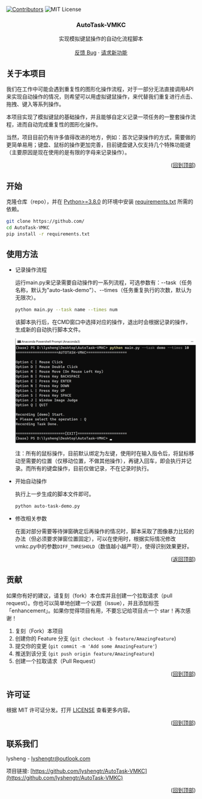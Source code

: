 <div id="top"></div>

<!-- 项目 SHIELDS -->
[![Contributors][contributors-shield]][contributors-url]
![MIT License][license-shield]

<!-- 项目 LOGO -->
<div align="center">
  <h3 align="center">AutoTask-VMKC</h3>
  <p align="center">
    实现模拟键鼠操作的自动化流程脚本
    <br />
    <br />
    <a href="https://github.com/lyshengtr/AutoTask-VMKC/issues">反馈 Bug</a>
    ·
    <a href="https://github.com/lyshengtr/AutoTask-VMKC/issues">请求新功能</a>
  </p>

</div>

<!-- 关于本项目 -->

## 关于本项目

我们在工作中可能会遇到重复性的图形化操作流程，对于一部分无法直接调用API来实现自动操作的情况，则希望可以用虚拟键鼠操作，来代替我们重复进行点击、拖拽、键入等系列操作。

本项目实现了模拟键鼠的基础操作，并且能够自定义记录一项任务的一整套操作流程，进而自动完成重复性的图形化操作。

当然，项目目前仍有许多值得改进的地方，例如：首次记录操作的方式，需要做的更简单易用；键盘、鼠标的操作更加完善，目前键盘键入仅支持几个特殊功能键（主要原因是现在使用的是有限的字母来记录操作）。

<p align="right">(<a href="#top">回到顶部</a>)</p>

<!-- 开始 -->

## 开始

克隆仓库（repo），并在 [Python>=3.8.0](https://www.python.org) 的环境中安装 [requirements.txt](requirements.txt) 所需的依赖。
```sh
git clone https://github.com/
cd AutoTask-VMKC
pip install -r requirements.txt
```

<!-- 使用方法 示例 -->
## 使用方法

- 记录操作流程

  运行main.py来记录需要自动操作的一系列流程，可选参数有：--task（任务名称，默认为"auto-task-demo"）、--times（任务重复执行的次数，默认为无限次）。

  ```sh
  python main.py --task name --times num
  ```

  该脚本执行后，在CMD窗口中选择对应的操作，退出时会根据记录的操作，生成新的自动执行脚本文件。

  <img src="demo/usage.png" style="zoom:65%;" />

  注：所有的鼠标操作，目前默认绑定为左键，使用时在输入指令后，将鼠标移动至需要的位置（仅移动位置，不做其他操作），再键入回车，即会执行并记录。而所有的键盘操作，目前仅做记录，不在记录时执行。

- 开始自动操作

  执行上一步生成的脚本文件即可。

  ```sh
  python auto-task-demo.py
  ```

- 修改相关参数

  在面对部分需要等待弹窗确定后再操作的情况时，脚本采取了图像暴力比较的办法（但必须要求弹窗位置固定），可以在使用时，根据实际情况修改vmkc.py中的参数`DIFF_THRESHOLD`（数值越小越严苛），使得识别效果更好。


<p align="right">(<a href="#top">返回顶部</a>)</p>

<!-- 贡献 -->

## 贡献

如果你有好的建议，请复刻（fork）本仓库并且创建一个拉取请求（pull request）。你也可以简单地创建一个议题（issue），并且添加标签「enhancement」。如果你觉得项目有用，不要忘记给项目点一个 star！再次感谢！

1. 复刻（Fork）本项目
2. 创建你的 Feature 分支 (`git checkout -b feature/AmazingFeature`)
3. 提交你的变更 (`git commit -m 'Add some AmazingFeature'`)
4. 推送到该分支 (`git push origin feature/AmazingFeature`)
5. 创建一个拉取请求（Pull Request）

<p align="right">(<a href="#top">回到顶部</a>)</p>

<!-- 许可证 -->

## 许可证

根据 MIT 许可证分发。打开 [LICENSE](LICENSE.txt) 查看更多内容。

<p align="right">(<a href="#top">回到顶部</a>)</p>

<!-- 联系我们 -->

## 联系我们

lysheng - lyshengtr@outlook.com

项目链接: [https://github.com/lyshengtr/AutoTask-VMKC](https://github.com/lyshengtr/AutoTask-VMKC)

<p align="right">(<a href="#top">回到顶部</a>)</p>



[contributors-shield]: https://img.shields.io/github/contributors/lyshengtr/AutoTask-VMKC.svg?style=for-the-badge
[contributors-url]: https://github.com/lyshengtr/AutoTask-VMKC/graphs/contributors
[forks-shield]: https://img.shields.io/github/forks/lyshengtr/AutoTask-VMKC.svg?style=for-the-badge
[forks-url]: https://github.com/lyshengtr/AutoTask-VMKC/network/members
[stars-shield]: https://img.shields.io/github/stars/lyshengtr/AutoTask-VMKC.svg?style=for-the-badge
[stars-url]: https://github.com/lyshengtr/AutoTask-VMKC/stargazers
[issues-shield]: https://img.shields.io/github/issues/lyshengtr/AutoTask-VMKC.svg?style=for-the-badge
[issues-url]: https://github.com/lyshengtr/AutoTask-VMKC/issues
[license-shield]: https://img.shields.io/github/license/lyshengtr/AutoTask-VMKC.svg?style=for-the-badge
[license-url]: https://github.com/lyshengtr/AutoTask-VMKC/LICENSE.txt
